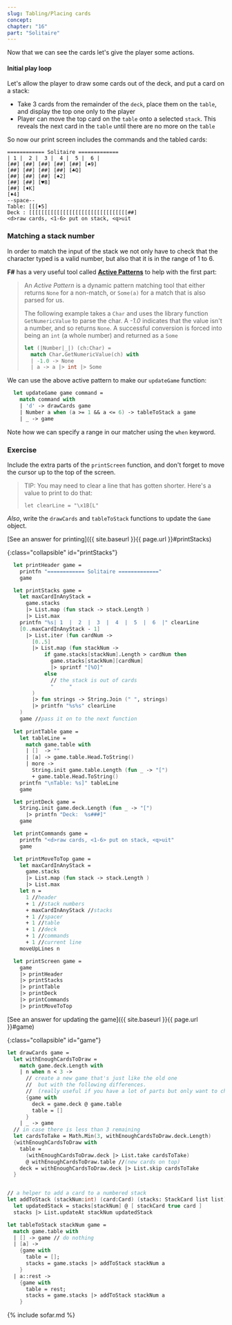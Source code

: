 ```yaml
---
slug: Tabling/Placing cards
concept: 
chapter: "16"
part: "Solitaire"
---
```


Now that we can see the cards let's give the player some actions.

#### Initial play loop
Let's allow the player to draw some cards out of the deck, and put a card on a stack:
  - Take 3 cards from the remainder of the `deck`, place them on the `table`, and display the top one only to the player
  - Player can move the top card on the `table` onto a selected `stack`.  This reveals the next card in the `table` until there are no more on the `table`

So now our print screen includes the commands and the tabled cards:
```
============ Solitaire =============
| 1 |  2 |  3 |  4 |  5 |  6 |
[##] [##] [##] [##] [##] [♠9]
[##] [##] [##] [##] [♣Q]
[##] [##] [##] [♠2]
[##] [##] [♥8]
[##] [♦K]
[♦4]
--space--
Table: [[[♦5]
Deck : [[[[[[[[[[[[[[[[[[[[[[[[[[[[[[[[##]
<d>raw cards, <1-6> put on stack, <q>uit
```

### Matching a stack number
In order to match the input of the stack we not only have to check that the character typed is a valid number, but also that it is in the range of 1 to 6.

__F#__ has a very useful tool called [__Active Patterns__](https://fsharpforfunandprofit.com/posts/convenience-active-patterns/) to help with the first part:

> An _Active Pattern_ is a dynamic pattern matching tool that either returns `None` for a non-match, or `Some(a)` for a match that is also parsed for us.
> 
> The following example takes a `Char` and uses the library function `GetNumericValue` to parse the char.  A _-1.0_ indicates that the value isn't a number, and so returns `None`.  A successful conversion is forced into being an `int` (a whole number) and returned as a `Some`
> ```fsharp
> let (|Number|_|) (ch:Char) =
>   match Char.GetNumericValue(ch) with
>   | -1.0 -> None
>   | a -> a |> int |> Some
> ```

We can use the above active pattern to make our `updateGame` function:
```fsharp
  let updateGame game command =
    match command with 
    | 'd' -> drawCards game
    | Number a when (a >= 1 && a <= 6) -> tableToStack a game
    | _ -> game
```
Note how we can specify a range in our matcher using the `when` keyword.

### Exercise
Include the extra parts of the `printScreen` function, and don't forget to move the cursor up to the top of the screen.

> TIP: You may need to clear a line that has gotten shorter.  Here's a value to print to do that:
>
>  `let clearLine = "\x1B[L"`
 

_Also_, write the `drawCards` and `tableToStack` functions to update the `Game` object.

[See an answer for printing]({{ site.baseurl }}{{ page.url }}#printStacks)

{:class="collapsible" id="printStacks"}
```fsharp
  let printHeader game =
    printfn "============ Solitaire ============="
    game

  let printStacks game = 
    let maxCardInAnyStack = 
      game.stacks 
      |> List.map (fun stack -> stack.Length )
      |> List.max
    printfn "%s| 1  |  2  |  3  |  4  |  5  |  6  |" clearLine
    [0..maxCardInAnyStack - 1]
      |> List.iter (fun cardNum ->
        [0..5]
        |> List.map (fun stackNum ->
            if game.stacks[stackNum].Length > cardNum then 
              game.stacks[stackNum][cardNum]
              |> sprintf "[%O]"
            else
              // the stack is out of cards
              "     "         
        )
        |> fun strings -> String.Join (" ", strings)
        |> printfn "%s%s" clearLine
    )
    game //pass it on to the next function
  
  let printTable game =
    let tableLine = 
      match game.table with 
      | []  -> ""
      | [a] -> game.table.Head.ToString()
      | more -> 
        String.init game.table.Length (fun _ -> "[")
        + game.table.Head.ToString()
    printfn "\nTable: %s]" tableLine
    game

  let printDeck game =
    String.init game.deck.Length (fun _ -> "[") 
      |> printfn "Deck:  %s###]"
    game

  let printCommands game =
    printfn "<d>raw cards, <1-6> put on stack, <q>uit"
    game

  let printMoveToTop game =
    let maxCardInAnyStack = 
      game.stacks 
      |> List.map (fun stack -> stack.Length )
      |> List.max
    let n = 
      1 //header
      + 1 //stack numbers
      + maxCardInAnyStack //stacks
      + 1 //spacer
      + 1 //table
      + 1 //deck
      + 1 //commands
      + 1 //current line
    moveUpLines n

  let printScreen game = 
    game 
    |> printHeader
    |> printStacks
    |> printTable
    |> printDeck
    |> printCommands
    |> printMoveToTop
```

[See an answer for updating the game]({{ site.baseurl }}{{ page.url }}#game)

{:class="collapsible" id="game"}
```fsharp
let drawCards game =
  let withEnoughCardsToDraw =
    match game.deck.Length with
    | n when n < 3 -> 
      // create a new game that's just like the old one
      //  but with the following differences.
      //  (really useful if you have a lot of parts but only want to change a couple)
      {game with  
        deck = game.deck @ game.table
        table = []
      }
    | _ -> game
  // in case there is less than 3 remaining
  let cardsToTake = Math.Min(3, withEnoughCardsToDraw.deck.Length)  
  {withEnoughCardsToDraw with
    table = 
      (withEnoughCardsToDraw.deck |> List.take cardsToTake)
      @ withEnoughCardsToDraw.table //(new cards on top)
    deck = withEnoughCardsToDraw.deck |> List.skip cardsToTake
  }


// a helper to add a card to a numbered stack
let addToStack (stackNum:int) (card:Card) (stacks: StackCard list list) =
  let updatedStack = stacks[stackNum] @ [ stackCard true card ]
  stacks |> List.updateAt stackNum updatedStack

let tableToStack stackNum game =
  match game.table with 
  | [] -> game // do nothing
  | [a] -> 
    {game with 
      table = []; 
      stacks = game.stacks |> addToStack stackNum a 
    }
  | a::rest -> 
    {game with 
      table = rest; 
      stacks = game.stacks |> addToStack stackNum a 
    }
```

{% include sofar.md %}